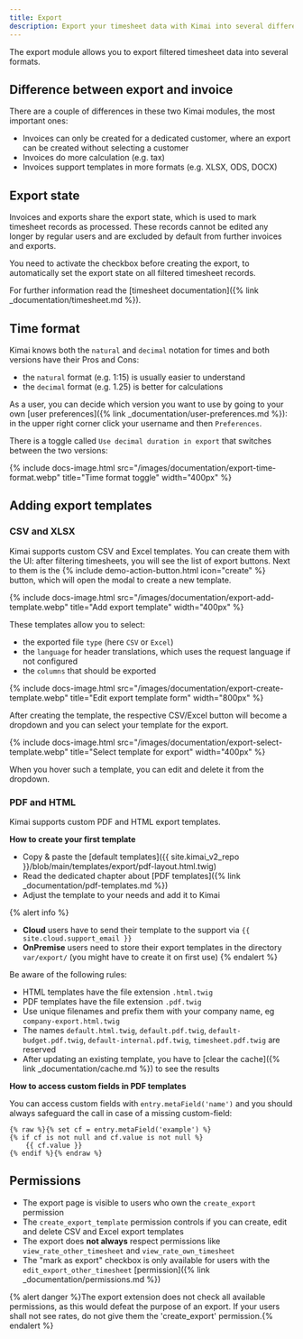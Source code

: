 ```yaml
---
title: Export
description: Export your timesheet data with Kimai into several different formats
---
```


The export module allows you to export filtered timesheet data into several formats.

## Difference between export and invoice

There are a couple of differences in these two Kimai modules, the most important ones:

- Invoices can only be created for a dedicated customer, where an export can be created without selecting a customer
- Invoices do more calculation (e.g. tax) 
- Invoices support templates in more formats (e.g. XLSX, ODS, DOCX)

## Export state

Invoices and exports share the export state, which is used to mark timesheet records as processed. 
These records cannot be edited any longer by regular users and are excluded by default from further invoices and exports.
 
You need to activate the checkbox before creating the export, to automatically set the export state on all filtered timesheet records.

For further information read the [timesheet documentation]({% link _documentation/timesheet.md %}).

## Time format

Kimai knows both the `natural` and `decimal` notation for times and both versions have their Pros and Cons:
- the `natural` format (e.g. 1:15) is usually easier to understand
- the `decimal` format (e.g. 1.25) is better for calculations

As a user, you can decide which version you want to use by going to your own [user preferences]({% link _documentation/user-preferences.md %}): in the upper right corner click your username and then `Preferences`.

There is a toggle called `Use decimal duration in export` that switches between the two versions:

{% include docs-image.html src="/images/documentation/export-time-format.webp" title="Time format toggle" width="400px" %}

## Adding export templates

### CSV and XLSX

Kimai supports custom CSV and Excel templates. 
You can create them with the UI: after filtering timesheets, you will see the list of export buttons. 
Next to them is the {% include demo-action-button.html icon="create" %} button, which will open the modal to create a new template.

{% include docs-image.html src="/images/documentation/export-add-template.webp" title="Add export template" width="400px" %}

These templates allow you to select:
- the exported file `type` (here `CSV` or `Excel`)
- the `language` for header translations, which uses the request language if not configured
- the `columns` that should be exported

{% include docs-image.html src="/images/documentation/export-create-template.webp" title="Edit export template form" width="800px" %}

After creating the template, the respective CSV/Excel button will become a dropdown and you can select your template for the export.

{% include docs-image.html src="/images/documentation/export-select-template.webp" title="Select template for export" width="400px" %}

When you hover such a template, you can edit and delete it from the dropdown. 

### PDF and HTML

Kimai supports custom PDF and HTML export templates.

**How to create your first template**
- Copy & paste the [default templates]({{ site.kimai_v2_repo }}/blob/main/templates/export/pdf-layout.html.twig)
- Read the dedicated chapter about [PDF templates]({% link _documentation/pdf-templates.md %})
- Adjust the template to your needs and add it to Kimai 

{% alert info %}
- **Cloud** users have to send their template to the support via `{{ site.cloud.support_email }}`
- **OnPremise** users need to store their export templates in the directory `var/export/` (you might have to create it on first use)
{% endalert %}

Be aware of the following rules:

- HTML templates have the file extension `.html.twig`
- PDF templates have the file extension `.pdf.twig`
- Use unique filenames and prefix them with your company name, eg `company-export.html.twig` 
- The names `default.html.twig`, `default.pdf.twig`, `default-budget.pdf.twig`, `default-internal.pdf.twig`, `timesheet.pdf.twig` are reserved
- After updating an existing template, you have to [clear the cache]({% link _documentation/cache.md %}) to see the results

**How to access custom fields in PDF templates**

You can access custom fields with `entry.metaField('name')` and you should always safeguard the call in case of a missing custom-field:

```twig
{% raw %}{% set cf = entry.metaField('example') %}
{% if cf is not null and cf.value is not null %}
    {{ cf.value }}
{% endif %}{% endraw %}
```

## Permissions

- The export page is visible to users who own the `create_export` permission
- The `create_export_template` permission controls if you can create, edit and delete CSV and Excel export templates
- The export does **not always** respect permissions like `view_rate_other_timesheet` and `view_rate_own_timesheet`
- The "mark as export" checkbox is only available for users with the `edit_export_other_timesheet` [permission]({% link _documentation/permissions.md %})

{% alert danger %}The export extension does not check all available permissions, as this would defeat the purpose of an export. If your users shall not see rates, do not give them the 'create_export' permission.{% endalert %}
